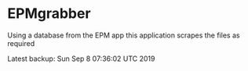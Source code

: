 # EPMgrabber
Using a database from the EPM app this application scrapes the files as required


Latest backup: Sun Sep 8 07:36:02 UTC 2019
